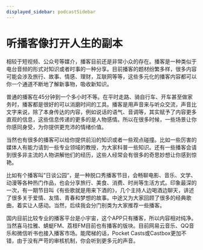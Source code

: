 ```yaml
---
displayed_sidebar: podcastSidebar
---
```


# 听播客像打开人生的副本

相较于短视频、公众号等媒介，播客目前还是非常小众的存在。播客是一种类似于电台音频的形式对知识或者时事的一种分享。目前播客的题材纷繁多样，很多内容可能会涉及旅行、故事、情感、理财，互联网等等，这些多元化的播客内容都可以你一个通道不断地了解新事物，吸收新知识。

普通的播客在45分钟到一个多小时不等。在平时走路、骑自行车、开车甚至做家务时，播客都是很好的可以消磨时间的工具。播客是用声音来与听众交流，声音比文字来说，除了本身传达的内容，例如说话的语气、音调等，其实赋予了内容更多直观的信息，这些信息传递的更多的是人物感情。所以在很多时候，一些场景让你你感同身受，为你提供更充沛的情绪价值。

当然也有很多的播客可以给你提供前沿的知识或者一些观点碰撞。比如一些厉害的媒体人有能力请到一些专业领域的教授，为大家科普一些知识。还有一些播客会请到很多非主流的人物讲解他们的经历，这些人经常会有很多的奇思妙想让你感到惊艳。

比如有个播客叫”日谈公园“，是一种脱口秀播客节目，会畅聊电影、音乐、文学、动漫等各种热门作品，也会分享旅行、美食、消费、时尚等生活方式。印象最深的一次，有一期节目叫《有些歌就是用来下酒的》，几个主持人边喝酒边聊天，讲述了很多关于爱情、友情、青春和梦想的故事。中途又为大家回顾了很多的经典歌曲，着实让人感动。当然，后续我会分门别类为大家推荐一些播客。

国内目前比较专业的播客平台是小宇宙，这个APP只有播客，所以内容相对纯净。当然喜马拉雅、蜻蜓FM、荔枝FM目前也有播客的版块。目前网易云音乐、QQ音乐和微信听书也接入播客市场。能爬梯的话，Pocket Casts或Castbox更加不错，由于没有严苛的审核机制，你会听到更多元的声音。
